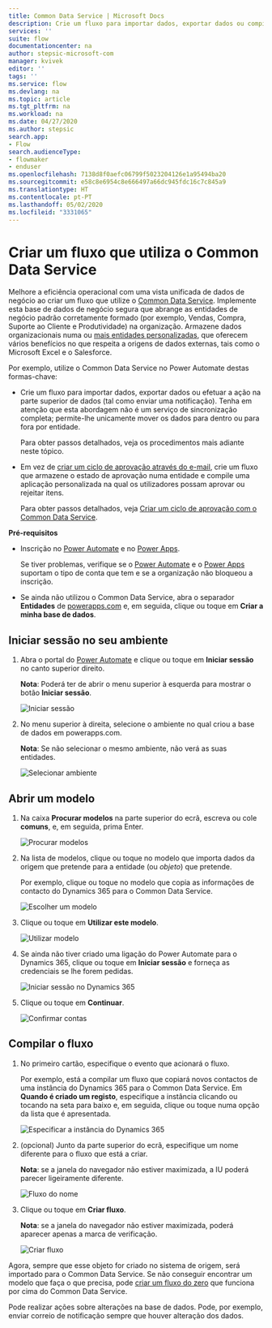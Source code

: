 ```yaml
---
title: Common Data Service | Microsoft Docs
description: Crie um fluxo para importar dados, exportar dados ou compilar aprovações com o Common Data Service.
services: ''
suite: flow
documentationcenter: na
author: stepsic-microsoft-com
manager: kvivek
editor: ''
tags: ''
ms.service: flow
ms.devlang: na
ms.topic: article
ms.tgt_pltfrm: na
ms.workload: na
ms.date: 04/27/2020
ms.author: stepsic
search.app:
- Flow
search.audienceType:
- flowmaker
- enduser
ms.openlocfilehash: 7138d8f0aefc06799f5023204126e1a95494ba20
ms.sourcegitcommit: e58c8e6954c8e666497a66dc945fdc16c7c845a9
ms.translationtype: HT
ms.contentlocale: pt-PT
ms.lasthandoff: 05/02/2020
ms.locfileid: "3331065"
---
```

# <a name="create-a-flow-that-uses-common-data-service"></a>Criar um fluxo que utiliza o Common Data Service

Melhore a eficiência operacional com uma vista unificada de dados de negócio ao criar um fluxo que utilize o [Common Data Service](https://powerapps.microsoft.com/tutorials/data-platform-intro/). Implemente esta base de dados de negócio segura que abrange as entidades de negócio padrão corretamente formado (por exemplo, Vendas, Compra, Suporte ao Cliente e Produtividade) na organização. Armazene dados organizacionais numa ou [mais entidades personalizadas](https://powerapps.microsoft.com/tutorials/data-platform-create-entity/), que oferecem vários benefícios no que respeita a origens de dados externas, tais como o Microsoft Excel e o Salesforce.

Por exemplo, utilize o Common Data Service no Power Automate destas formas-chave:

* Crie um fluxo para importar dados, exportar dados ou efetuar a ação na parte superior de dados (tal como enviar uma notificação). Tenha em atenção que esta abordagem não é um serviço de sincronização completa; permite-lhe unicamente mover os dados para dentro ou para fora por entidade.
  
    Para obter passos detalhados, veja os procedimentos mais adiante neste tópico.
* Em vez de [criar um ciclo de aprovação através do e-mail](wait-for-approvals.md), crie um fluxo que armazene o estado de aprovação numa entidade e compile uma aplicação personalizada na qual os utilizadores possam aprovar ou rejeitar itens.
  
    Para obter passos detalhados, veja [Criar um ciclo de aprovação com o Common Data Service](common-data-model-approve.md).

**Pré-requisitos**

* Inscrição no [Power Automate](https://flow.microsoft.com) e no [Power Apps](https://make.powerapps.com).
  
    Se tiver problemas, verifique se o [Power Automate](sign-up-sign-in.md) e o [Power Apps](https://powerapps.microsoft.com/tutorials/signup-for-powerapps/) suportam o tipo de conta que tem e se a organização não bloqueou a inscrição.
* Se ainda não utilizou o Common Data Service, abra o separador **Entidades** de [powerapps.com](https://web.powerapps.com/#/entities) e, em seguida, clique ou toque em **Criar a minha base de dados**.

## <a name="sign-in-to-your-environment"></a>Iniciar sessão no seu ambiente
1. Abra o portal do [Power Automate](https://flow.microsoft.com) e clique ou toque em **Iniciar sessão** no canto superior direito.
   
    **Nota**: Poderá ter de abrir o menu superior à esquerda para mostrar o botão **Iniciar sessão**.
   
    ![Iniciar sessão](./media/common-data-model-intro/signin-flow.png)
2. No menu superior à direita, selecione o ambiente no qual criou a base de dados em powerapps.com.
   
    **Nota**: Se não selecionar o mesmo ambiente, não verá as suas entidades.
   
    ![Selecionar ambiente](./media/common-data-model-intro/select-environment.png)

## <a name="open-a-template"></a>Abrir um modelo
1. Na caixa **Procurar modelos** na parte superior do ecrã, escreva ou cole **comuns**, e, em seguida, prima Enter.
   
    ![Procurar modelos](./media/common-data-model-intro/template-search.png)
2. Na lista de modelos, clique ou toque no modelo que importa dados da origem que pretende para a entidade (ou *objeto*) que pretende.
   
    Por exemplo, clique ou toque no modelo que copia as informações de contacto do Dynamics 365 para o Common Data Service.
   
    ![Escolher um modelo](./media/common-data-model-intro/choose-template.png)
3. Clique ou toque em **Utilizar este modelo**.
   
    ![Utilizar modelo](./media/common-data-model-intro/use-template.png)
4. Se ainda não tiver criado uma ligação do Power Automate para o Dynamics 365, clique ou toque em **Iniciar sessão** e forneça as credenciais se lhe forem pedidas.
   
    ![Iniciar sessão no Dynamics 365](./media/common-data-model-intro/dynamics-signin.png)
5. Clique ou toque em **Continuar**.
   
    ![Confirmar contas](./media/common-data-model-intro/confirm-accounts.png)

## <a name="build-your-flow"></a>Compilar o fluxo
1. No primeiro cartão, especifique o evento que acionará o fluxo.
   
    Por exemplo, está a compilar um fluxo que copiará novos contactos de uma instância do Dynamics 365 para o Common Data Service. Em **Quando é criado um registo**, especifique a instância clicando ou tocando na seta para baixo e, em seguida, clique ou toque numa opção da lista que é apresentada.
   
    ![Especificar a instância do Dynamics 365](./media/common-data-model-intro/specify-instance.png)
2. (opcional) Junto da parte superior do ecrã, especifique um nome diferente para o fluxo que está a criar.
   
    **Nota**: se a janela do navegador não estiver maximizada, a IU poderá parecer ligeiramente diferente.
   
    ![Fluxo do nome](./media/common-data-model-intro/name-flow.png)
3. Clique ou toque em **Criar fluxo**.
   
    **Nota**: se a janela do navegador não estiver maximizada, poderá aparecer apenas a marca de verificação.
   
    ![Criar fluxo](./media/common-data-model-intro/create-flow.png)

Agora, sempre que esse objeto for criado no sistema de origem, será importado para o Common Data Service. Se não conseguir encontrar um modelo que faça o que precisa, pode [criar um fluxo do zero](get-started-logic-flow.md) que funciona por cima do Common Data Service.

Pode realizar ações sobre alterações na base de dados. Pode, por exemplo, enviar correio de notificação sempre que houver alteração dos dados.

